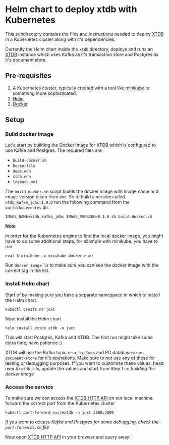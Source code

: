 # Helm chart to deploy xtdb with Kubernetes
This subdirectory contains the files and instructions needed to deploy [XTDB](https://xtdb.com) in a Kubernetes cluster along with it's dependencies.

Currently the Helm chart inside the `xtdb` directory, deploys and runs an [XTDB](https://xtdb.com) instance which uses Kafka as it's transaction store and Postgres as it's document store.

## Pre-requisites

1. A Kubernetes cluster, typically created with a tool like [minikube](https://minikube.sigs.k8s.io/docs/) or something more sophisticated.
2. [Helm](https://helm.sh/)
3. [Docker](https://www.docker.com/)

## Setup

### Build docker image

Let's start by building the Docker image for XTDB which is configured to use Kafka and Postgres.
The required files are
- `build-docker.sh`
- `Dockerfile`
- `deps.edn`
- `xtdb.edn`
- `logback.xml`

The `build-docker.sh` script builds the docker image with image name and image version taken from `env`.
So to build a version called `xtdb_kafka_jdbc:1.0.0` run the following command from the `build/kubernetes` dir.

```
IMAGE_NAME=xtdb_kafka_jdbc IMAGE_VERSION=0.1.0 sh build-docker.sh
```

**Note**

In order for the Kubernetes engine to find the local docker image, you might have to do some additional steps, for example with minikube, you have to run

```
eval $(minikube -p minikube docker-env)
```

Run `docker image ls` to make sure you can see the docker image with the correct tag in the list.

### Install Helm chart

Start of by making sure you have a separate namespace in which to install the Helm chart.

```
kubectl create ns juxt
```

Now, install the Helm chart

```
helm install extdb xtdb -n juxt
```

This will start Postgres, Kafka and XTDB. The first run might take some extra time, have patience :)


XTDB will use the Kafka topic `crux-tx-logs` and PG database `crux-document-store` for it's operations. Make sure to not use any of these for testing or debugging purposes.
If you want to customize these values, head over to `xtdb.edn`, update the values and start from Step 1 i.e *building the docker image*

### Access the service

To make sure we can access the [XTDB HTTP API](https://docs.xtdb.com/clients/1.20.0/http/) on our local machine, forward the correct port from the Kubernetes cluster

```
kubectl port-forward svc/extdb -n juxt 3000:3000
```

*If you want to access Kafka and Postgres for some debugging, check the `port-forwards.sh` file*

Now open [XTDB HTTP API](http://localhost:3000/_xtdb/query) in your browser and query away!
